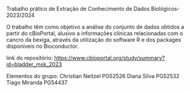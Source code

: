 Trabalho prático de Extração de Conhecimento de Dados Biológicos-2023/2024

O trabalho têm como objetivo a análise do conjunto de dados obtidos a partir do cBioPortal, alusivo a informações clínicas relacionadas com o cancro da bexiga, através da utilização do software R e dos packages disponíveis no Bioconductor.


link do repositório:
https://www.cbioportal.org/study/summary?id=bladder_msk_2023


Elementos do grupo:
Christian Neitzel PG52526
Diana Silva PG52532
Tiago Miranda PG54437
